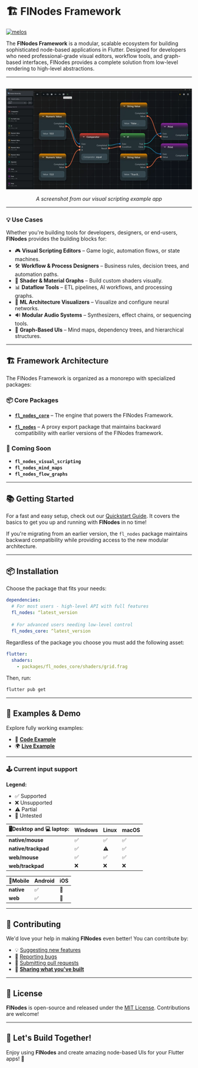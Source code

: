 # **🏗️ FlNodes Framework**

[![melos](https://img.shields.io/badge/maintained%20with-melos-f700ff.svg?style=flat-square)](https://github.com/invertase/melos)

The **FlNodes Framework** is a modular, scalable ecosystem for building sophisticated node-based applications in Flutter. Designed for developers who need professional-grade visual editors, workflow tools, and graph-based interfaces, FlNodes provides a complete solution from low-level rendering to high-level abstractions.

---

<p align="center">
  <img src="https://raw.githubusercontent.com/WilliamKarolDiCioccio/fl_nodes/refs/heads/main/.github/images/node_editor_example.webp" alt="FlNodes Example" />
</p>

<p align="center">
  <i >A screenshot from our visual scripting example app</i>
</p>

---

### 💡 Use Cases

Whether you're building tools for developers, designers, or end-users, **FlNodes** provides the building blocks for:

- 🎮 **Visual Scripting Editors** – Game logic, automation flows, or state machines.
- 🛠 **Workflow & Process Designers** – Business rules, decision trees, and automation paths.
- 🎨 **Shader & Material Graphs** – Build custom shaders visually.
- 📊 **Dataflow Tools** – ETL pipelines, AI workflows, and processing graphs.
- 🤖 **ML Architecture Visualizers** – Visualize and configure neural networks.
- 🔊 **Modular Audio Systems** – Synthesizers, effect chains, or sequencing tools.
- 🧠 **Graph-Based UIs** – Mind maps, dependency trees, and hierarchical structures.

---

## 🏗️ Framework Architecture

The FlNodes Framework is organized as a monorepo with specialized packages:

### 📦 Core Packages

- [**`fl_nodes_core`**](https://github.com/WilliamKarolDiCioccio/fl_nodes/tree/main/packages/fl_nodes_core) – The engine that powers the FlNodes Framework.

- [**`fl_nodes`**](https://github.com/WilliamKarolDiCioccio/fl_nodes/tree/main/packages/fl_nodes) – A proxy export package that maintains backward compatibility with earlier versions of the FlNodes framework.

### 🔌 Coming Soon

- **`fl_nodes_visual_scripting`** 
- **`fl_nodes_mind_maps`** 
- **`fl_nodes_flow_graphs`**

---

## 📚 **Getting Started**

For a fast and easy setup, check out our [Quickstart Guide](https://github.com/WilliamKarolDiCioccio/fl_nodes/wiki/Quickstart). It covers the basics to get you up and running with **FlNodes** in no time!

If you're migrating from an earlier version, the `fl_nodes` package maintains backward compatibility while providing access to the new modular architecture.

---

## 📦 **Installation**

Choose the package that fits your needs:

```yaml
dependencies:
  # For most users - high-level API with full features
  fl_nodes: ^latest_version

  # For advanced users needing low-level control
  fl_nodes_core: ^latest_version
```

Regardless of the package you choose you must add the following asset:

```yaml
flutter:
  shaders:
    - packages/fl_nodes_core/shaders/grid.frag
```

Then, run:

```bash
flutter pub get
```

---

## 🧩 **Examples & Demo**

Explore fully working examples:

- 📄 **[Code Example](https://github.com/WilliamKarolDiCioccio/fl_nodes/blob/main/example/lib/main.dart)**
- 🌍 **[Live Example](https://williamkaroldicioccio.github.io/fl_nodes/)**

---

### 🕹️ Current input support

**Legend:**

- ✅ Supported
- ❌ Unsupported
- ⚠️ Partial
- 🧪 Untested

| 🖥️Desktop and 💻 laptop: | Windows | Linux | macOS |
| ------------------------- | ------- | ----- | ----- |
| **native/mouse**          | ✅       | ✅     | ✅     |
| **native/trackpad**       | ✅       | ⚠️    | ✅     |
| **web/mouse**             | ✅       | ✅     | ✅     |
| **web/trackpad**          | ❌       | ❌     | ❌     |

| 📱Mobile   | Android | iOS |
| ---------- | ------- | --- |
| **native** | ✅       | 🧪  |
| **web**    | ✅       | 🧪  |

---

## 🙌 **Contributing**

We'd love your help in making **FlNodes** even better! You can contribute by:

- 💡 [Suggesting new features](https://github.com/WilliamKarolDiCioccio/fl_nodes/issues)
- 🐛 [Reporting bugs](https://github.com/WilliamKarolDiCioccio/fl_nodes/issues)
- 🔧 [Submitting pull requests](https://github.com/WilliamKarolDiCioccio/fl_nodes/pulls)
- 👏 [**Sharing what you've built**](https://github.com/WilliamKarolDiCioccio/fl_nodes/discussions/49)

---

## 📜 **License**

**FlNodes** is open-source and released under the [MIT License](LICENSE.md).
Contributions are welcome!

---

## 🚀 **Let's Build Together!**

Enjoy using **FlNodes** and create amazing node-based UIs for your Flutter apps! 🌟

